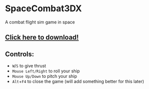 # SpaceCombat3DX
A combat flight sim game in space

## [Click here to download!](../../releases/latest)

## Controls:
- `W`/`S` to give thrust
- `Mouse Left/Right` to roll your ship
- `Mouse Up/Down` to pitch your ship
- `Alt`+`F4` to close the game (will add something better for this later)
